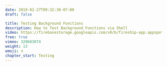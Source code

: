 ```yaml
---
date: 2019-02-27T09:32:30-07:00
draft: false

title: Testing Background Functions
description: How to Test Background Functions via Shell
video: https://firebasestorage.googleapis.com/v0/b/fireship-app.appspot.com/o/courses%2Fcloud-functions-master-course%2F3-shell.mp4?alt=media&token=b7883c21-b2e7-47ce-a502-89fac68b74a7
free: true
vimeo: 320683074
weight: 13
emoji: ⚗️
chapter_start: Testing
---
```

